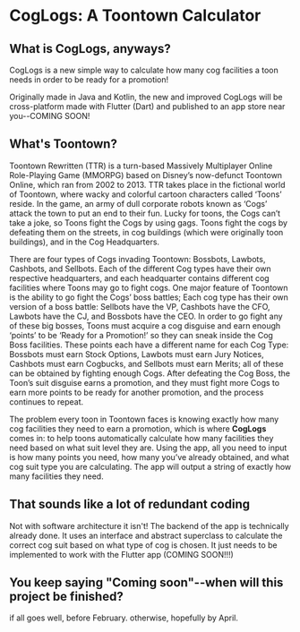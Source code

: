 # CogLogs: A Toontown Calculator

## What is CogLogs, anyways?

CogLogs is a new simple way to calculate how many cog facilities a toon needs in order to be ready for a promotion!

Originally made in Java and Kotlin, the new and improved CogLogs will be cross-platform made with Flutter (Dart) and published to an app store near you--COMING SOON!

## What's Toontown?
Toontown Rewritten (TTR) is a turn-based Massively Multiplayer Online Role-Playing Game (MMORPG) based on Disney’s now-defunct Toontown Online, which ran from 2002 to 2013. TTR takes place in the fictional world of Toontown, where wacky and colorful cartoon characters called ‘Toons’ reside. In the game, an army of dull corporate robots known as ‘Cogs’ attack the town to put an end to their fun. Lucky for toons, the Cogs can’t take a joke, so Toons fight the Cogs by using gags. Toons fight the cogs by defeating them on the streets, in cog buildings (which were originally toon buildings), and in the Cog Headquarters.

There are four types of Cogs invading Toontown: Bossbots, Lawbots, Cashbots, and Sellbots. Each of the different Cog types have their own respective headquarters, and each headquarter contains different cog facilities where Toons may go to fight cogs. One major feature of Toontown is the ability to go fight the Cogs’ boss battles; Each cog type has their own version of a boss battle: Sellbots have the VP, Cashbots have the CFO, Lawbots have the CJ, and Bossbots have the CEO. In order to go fight any of these big bosses, Toons must acquire a cog disguise and earn enough ‘points’ to be ‘Ready for a Promotion!’ so they can sneak inside the Cog Boss facilities. These points each have a different name for each Cog Type: Bossbots must earn Stock Options, Lawbots must earn Jury Notices, Cashbots must earn Cogbucks, and Sellbots must earn Merits; all of these can be obtained by fighting enough Cogs. After defeating the Cog Boss, the Toon’s suit disguise earns a promotion, and they must fight more Cogs to earn more points to be ready for another promotion, and the process continues to repeat.

The problem every toon in Toontown faces is knowing exactly how many cog facilities they need to earn a promotion, which is where **CogLogs** comes in: to help toons automatically calculate how many facilities they need based on what suit level they are. Using the app, all you need to input is how many points you need, how many you’ve already obtained, and what cog suit type you are calculating. The app will output a string of exactly how many facilities they need.

## That sounds like a lot of redundant coding

Not with software architecture it isn't! The backend of the app is technically already done. It uses an interface and abstract superclass to calculate the correct cog suit based on what type of cog is chosen. It just needs to be implemented to work with the Flutter app (COMING SOON!!!)

## You keep saying "Coming soon"--when will this project be finished?

if all goes well, before February. 
otherwise, hopefully by April. 
